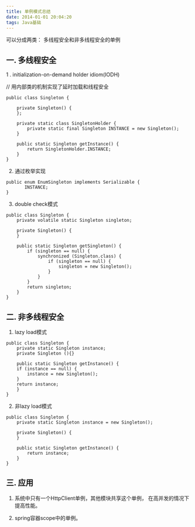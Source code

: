 ```yaml
---
title: 单例模式总结
date: 2014-01-01 20:04:20
tags: Java基础
---
```


可以分成两类： 多线程安全和非多线程安全的单例

## 一. 多线程安全

1 . initialization-on-demand holder idiom(IODH)

// 用内部类的机制实现了延时加载和线程安全
```
public class Singleton {

    private Singleton() {
    };

    private static class SingletonHolder {
        private static final Singleton INSTANCE = new Singleton();
    }

    public static Singleton getInstance() {
        return SingletonHolder.INSTANCE;
    }
}
```

2. 通过枚举实现
```
public enum EnumSingleton implements Serializable {
       INSTANCE;
}
```

3. double check模式
```
public class Singleton {
    private volatile static Singleton singleton;

    private Singleton() {
    }

    public static Singleton getSingleton() {
        if (singleton == null) {
            synchronized (Singleton.class) {
                if (singleton == null) {
                    singleton = new Singleton();
                }
            }
        }
        return singleton;
    }
}
```

## 二. 非多线程安全

1. lazy load模式
```
public class Singleton {
    private static Singleton instance;
    private Singleton (){}

    public static Singleton getInstance() {
    if (instance == null) {
        instance = new Singleton();
    }
    return instance;
    }
}
```
2. 非lazy load模式
```
public class Singleton {
    private static Singleton instance = new Singleton();

    private Singleton() {
    }

    public static Singleton getInstance() {
        return instance;
    }
}
```

## 三. 应用

1. 系统中只有一个HttpClient单例，其他模块共享这个单例， 在高并发的情况下提高性能。

2. spring容器scope中的单例。

 





